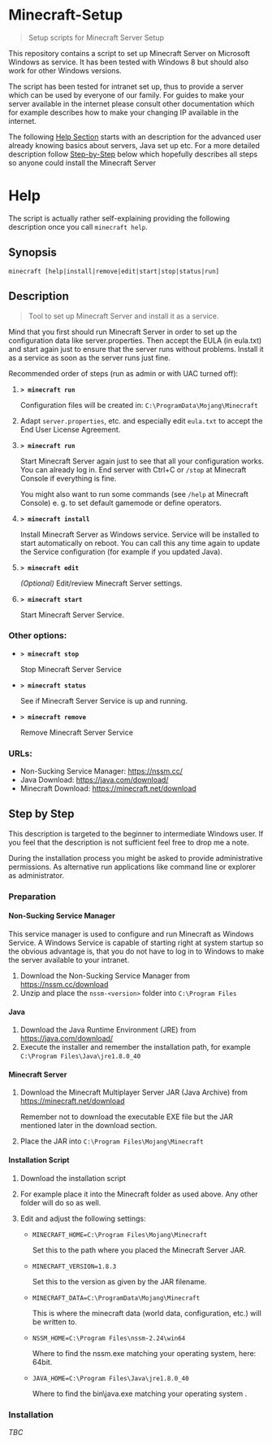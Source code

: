 # Minecraft-Setup

> Setup scripts for Minecraft Server Setup

This repository contains a script to set up Minecraft Server on Microsoft Windows as service. It has been tested with
Windows 8 but should also work for other Windows versions.

The script has been tested for intranet set up, thus to provide a server which can be used by everyone of our family.
For guides to make your server available in the internet please consult other documentation which for example describes
how to make your changing IP available in the internet.

The following [Help Section][help] starts with an description for the advanced user already knowing basics about servers,
Java set up etc. For a more detailed description follow [Step-by-Step][stepbystep] below which hopefully describes all steps
so anyone could install the Minecraft Server

[help]: <#help>
<a name="help"/>
# Help

The script is actually rather self-explaining providing the following description once you call `minecraft help`.

## Synopsis

```
minecraft [help|install|remove|edit|start|stop|status|run]
```

## Description

> Tool to set up Minecraft Server and install it as a service.

Mind that you first should run Minecraft Server in order to set up
the configuration data like server.properties. Then accept the EULA
(in eula.txt) and start again just to ensure that the server runs
without problems. Install it as a service as soon as the server runs
just fine.

Recommended order of steps (run as admin or with UAC turned off):

1. **`> minecraft run`**

   Configuration files will be created in: `C:\ProgramData\Mojang\Minecraft`
    
2. Adapt `server.properties`, etc. and especially edit `eula.txt` to
   accept the End User License Agreement.

3. **`> minecraft run`**

    Start Minecraft Server again just to see that all your configuration
    works. You can already log in. End server with Ctrl+C or `/stop` at
    Minecraft Console if everything is fine.

    You might also want to run some commands (see `/help` at Minecraft
    Console) e. g. to set default gamemode or define operators.
    
4. **`> minecraft install`**

    Install Minecraft Server as Windows service. Service will be installed
    to start automatically on reboot. You can call this any time again to
    update the Service configuration (for example if you updated Java).
    
5. **`> minecraft edit`**

    *(Optional)* Edit/review Minecraft Server settings.

6. **`> minecraft start`**

    Start Minecraft Server Service.

### Other options:

* **`> minecraft stop`**

  Stop Minecraft Server Service

* **`> minecraft status`**

  See if Minecraft Server Service is up and running.

* **`> minecraft remove`**

  Remove Minecraft Server Service

### URLs:

* Non-Sucking Service Manager: https://nssm.cc/
* Java Download: https://java.com/download/
* Minecraft Download: https://minecraft.net/download

[stepbystep]: <#stepbystep>
<a name="stepbystep"/>
## Step by Step

This description is targeted to the beginner to intermediate Windows user. If you feel that the description is not
sufficient feel free to drop me a note.

During the installation process you might be asked to provide administrative permissions. As alternative run applications
like command line or explorer as administrator.

### Preparation

#### Non-Sucking Service Manager

This service manager is used to configure and run Minecraft as Windows Service. A Windows Service is capable of starting
right at system startup so the obvious advantage is, that you do not have to log in to Windows to make the server available
to your intranet.

1. Download the Non-Sucking Service Manager from https://nssm.cc/download
2. Unzip and place the `nssm-<version>` folder into `C:\Program Files`

#### Java

1. Download the Java Runtime Environment (JRE) from https://java.com/download/
2. Execute the installer and remember the installation path, for example `C:\Program Files\Java\jre1.8.0_40`

#### Minecraft Server

1. Download the Minecraft Multiplayer Server JAR (Java Archive) from https://minecraft.net/download

    Remember not to download the executable EXE file but the JAR mentioned later in the download section.
    
2. Place the JAR into `C:\Program Files\Mojang\Minecraft`

#### Installation Script

1. Download the installation script [](minecraft.bat)
2. For example place it into the Minecraft folder as used above. Any other folder will do so as well.
3. Edit [](minecraft.bat) and adjust the following settings:

    * `MINECRAFT_HOME=C:\Program Files\Mojang\Minecraft`
    
        Set this to the path where you placed the Minecraft Server JAR.
    
    * `MINECRAFT_VERSION=1.8.3`
    
        Set this to the version as given by the JAR filename.
        
    * `MINECRAFT_DATA=C:\ProgramData\Mojang\Minecraft`
    
        This is where the minecraft data (world data, configuration, etc.) will be written to.

    * `NSSM_HOME=C:\Program Files\nssm-2.24\win64`
    
        Where to find the nssm.exe matching your operating system, here: 64bit.

    * `JAVA_HOME=C:\Program Files\Java\jre1.8.0_40`

        Where to find the bin\java.exe matching your operating system
        .
### Installation

*TBC*
